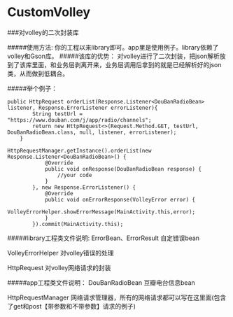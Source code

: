 # CustomVolley
###对volley的二次封装库

#####使用方法:
你的工程以来library即可。app里是使用例子。library依赖了volley和Gson库。
#####该库的优势：
对volley进行了二次封装，把json解析放到了该库里面，和业务层剥离开来，业务层调用后拿到的就是已经解析好的json类，从而做到低耦合。

#####举个例子：
```
public HttpRequest orderList(Response.Listener<DouBanRadioBean> listener, Response.ErrorListener errorListener){
        String testUrl = "https://www.douban.com/j/app/radio/channels";
        return new HttpRequest<>(Request.Method.GET, testUrl, DouBanRadioBean.class, null, listener, errorListener);
    }
```

```
HttpRequestManager.getInstance().orderList(new Response.Listener<DouBanRadioBean>() {
            @Override
            public void onResponse(DouBanRadioBean response) {
                //your code
            }
        }, new Response.ErrorListener() {
            @Override
            public void onErrorResponse(VolleyError error) {
                VolleyErrorHelper.showErrorMessage(MainActivity.this,error);
            }
        }).commit(MainActivity.this);
```
#####library工程类文件说明:
ErrorBean、ErrorResult 自定错误bean

VolleyErrorHelper 对volley错误的处理

HttpRequest 对volley网络请求的封装

#####app工程类文件说明：
DouBanRadioBean 豆瓣电台信息bean

HttpRequestManager 网络请求管理器，所有的网络请求都可以写在这里面(包含了get和post【带参数和不带参数】请求的例子)